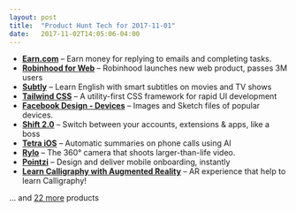 ```yaml
---
layout: post
title:  "Product Hunt Tech for 2017-11-01"
date:   2017-11-02T14:05:06-04:00
---
```


* **[Earn.com](https://www.producthunt.com/posts/earn-com?utm_campaign=producthunt-api&utm_medium=api&utm_source=Application%3A+Daily+Digest+RSS+%28ID%3A+3202%29)** – Earn money for replying to emails and completing tasks.
* **[Robinhood for Web](https://www.producthunt.com/posts/robinhood-for-web?utm_campaign=producthunt-api&utm_medium=api&utm_source=Application%3A+Daily+Digest+RSS+%28ID%3A+3202%29)** – Robinhood launches new web product, passes 3M users
* **[Subtly](https://www.producthunt.com/posts/subtly?utm_campaign=producthunt-api&utm_medium=api&utm_source=Application%3A+Daily+Digest+RSS+%28ID%3A+3202%29)** – Learn English with smart subtitles on movies and TV shows
* **[Tailwind CSS](https://www.producthunt.com/posts/tailwind-css?utm_campaign=producthunt-api&utm_medium=api&utm_source=Application%3A+Daily+Digest+RSS+%28ID%3A+3202%29)** – A utility-first CSS framework for rapid UI development
* **[Facebook Design - Devices](https://www.producthunt.com/posts/facebook-design-devices?utm_campaign=producthunt-api&utm_medium=api&utm_source=Application%3A+Daily+Digest+RSS+%28ID%3A+3202%29)** – Images and Sketch files of popular devices.
* **[Shift 2.0](https://www.producthunt.com/posts/shift-2-0?utm_campaign=producthunt-api&utm_medium=api&utm_source=Application%3A+Daily+Digest+RSS+%28ID%3A+3202%29)** – Switch between your accounts, extensions & apps, like a boss
* **[Tetra iOS](https://www.producthunt.com/posts/tetra-ios?utm_campaign=producthunt-api&utm_medium=api&utm_source=Application%3A+Daily+Digest+RSS+%28ID%3A+3202%29)** – Automatic summaries on phone calls using AI
* **[Rylo](https://www.producthunt.com/posts/rylo?utm_campaign=producthunt-api&utm_medium=api&utm_source=Application%3A+Daily+Digest+RSS+%28ID%3A+3202%29)** – The 360° camera that shoots larger-than-life video.
* **[Pointzi](https://www.producthunt.com/posts/pointzi?utm_campaign=producthunt-api&utm_medium=api&utm_source=Application%3A+Daily+Digest+RSS+%28ID%3A+3202%29)** – Design and deliver mobile onboarding, instantly
* **[Learn Calligraphy with Augmented Reality](https://www.producthunt.com/posts/learn-calligraphy-with-augmented-reality?utm_campaign=producthunt-api&utm_medium=api&utm_source=Application%3A+Daily+Digest+RSS+%28ID%3A+3202%29)** – AR experience that help to learn Calligraphy!

… and [22 more](https://www.producthunt.com/tech) products